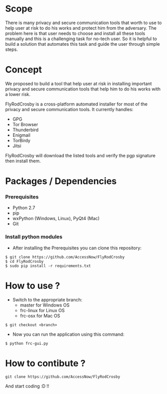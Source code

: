 # Scope
There is many privacy and secure communication tools that worth to use to help user at risk to do his works and protect him from the adversary. The problem here is that user needs to choose and install all these tools manually and this is a challenging task for no-tech user. So it is helpful to build a solution that automates this task and guide the user through simple steps.

# Concept
We proposed to build a tool that help user at risk in installing important privacy and secure communication tools that help him to do his works with a lower risk.

FlyRodCrosby is a cross-platform automated installer for most of the privacy and secure communication tools. It currently handles:
- GPG
- Tor Browser
- Thunderbird
- Enigmail
- TorBirdy
- Jitsi

FlyRodCrosby will download the listed tools and verify the pgp signature then install them. 


# Packages / Dependencies

### Prerequisites
- Python 2.7
- pip
- wxPython (Windows, Linux), PyQt4 (Mac)
- Git

### Install python modules
- After installing the Prerequisites you can clone this repository:
```
$ git clone https://github.com/AccessNow/FlyRodCrosby
$ cd FlyRodCrosby
$ sudo pip install -r requirements.txt 
```

# How to use ?
- Switch to the appropriate branch:
  - master for Windows OS
  - frc-linux for Linux OS
  - frc-osx for Mac OS
```
$ git checkout <branch>
```
- Now you can run the application using this command:
```
$ python frc-gui.py 
```

# How to contibute ?
```
git clone https://github.com/AccessNow/FlyRodCrosby
```
And start coding :D !!
